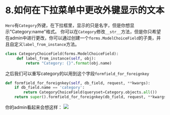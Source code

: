 # 8.如何在下拉菜单中更改外键显示的文本
`Hero`有`Category`外键，在下拉框里，显示的只是名字，但是你想显示"Category:name"格式。
你可以在`Category`修改`__str__`方法，但是你只希望在admin中进行更改，你可以通过创建一个`forms.ModelChoiceField`的子类，并且自定义`label_from_instance`方法。
```Python
class CategoryChoiceField(forms.ModelChoiceField):
     def label_from_instance(self, obj):
         return "Category: {}".format(obj.name)
```
之后我们可以重写category的以用到这个字段`formfield_for_foreignkey`
```Python
def formfield_for_foreignkey(self, db_field, request, **kwargs):
    if db_field.name == 'category':
        return CategoryChoiceField(queryset=Category.objects.all())
    return super().formfield_for_foreignkey(db_field, request, **kwargs)
```
你的admin看起来会想这样：
![](https://books.agiliq.com/projects/django-admin-cookbook/en/latest/_images/fk_display.png)

